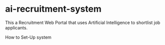 # ai-recruitment-system

This a Recruitment Web Portal that uses Artificial Intelligence to shortlist job applicants.

How to Set-Up system
